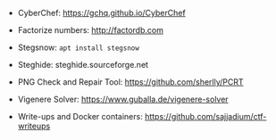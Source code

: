
- CyberChef: https://gchq.github.io/CyberChef
- Factorize numbers: http://factordb.com
- Stegsnow: `apt install stegsnow`
- Steghide: steghide.sourceforge.net
- PNG Check and Repair Tool: https://github.com/sherlly/PCRT
- Vigenere Solver: https://www.guballa.de/vigenere-solver

- Write-ups and Docker containers: https://github.com/sajjadium/ctf-writeups
